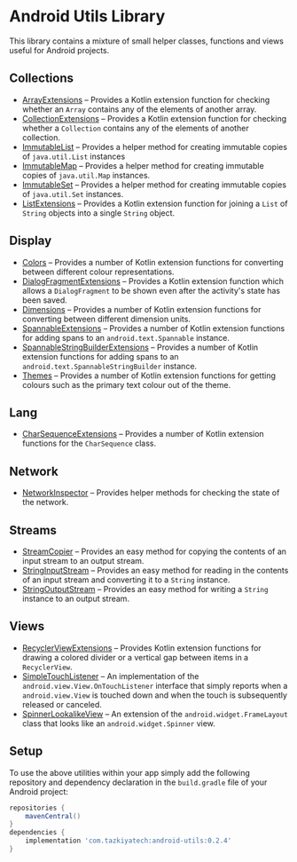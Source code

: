 # Android Utils Library

This library contains a mixture of small helper classes, functions and views useful for Android projects.

## Collections

* [ArrayExtensions](library/src/main/java/com/tazkiyatech/utils/collections/ArrayExtensions.kt) – Provides a
  Kotlin extension function for checking whether an `Array` contains any of the elements of another array.
* [CollectionExtensions](library/src/main/java/com/tazkiyatech/utils/collections/CollectionExtensions.kt) –
  Provides a Kotlin extension function for checking whether a `Collection` contains any of the elements of
  another collection.
* [ImmutableList](library/src/main/java/com/tazkiyatech/utils/collections/ImmutableList.java) – Provides a
  helper method for creating immutable copies of `java.util.List` instances
* [ImmutableMap](library/src/main/java/com/tazkiyatech/utils/collections/ImmutableMap.java) – Provides a
  helper method for creating immutable copies of `java.util.Map` instances.
* [ImmutableSet](library/src/main/java/com/tazkiyatech/utils/collections/ImmutableSet.java) – Provides a
  helper method for creating immutable copies of `java.util.Set` instances.
* [ListExtensions](library/src/main/java/com/tazkiyatech/utils/collections/ListExtensions.kt) – Provides a
  Kotlin extension function for joining a `List` of `String` objects into a single `String` object.

## Display

* [Colors](library/src/main/java/com/tazkiyatech/utils/display/Colors.kt) – Provides a number of Kotlin
  extension functions for converting between different colour representations.
* [DialogFragmentExtensions](library/src/main/java/com/tazkiyatech/utils/display/DialogFragmentExtensions.kt)
  – Provides a Kotlin extension function which allows a `DialogFragment` to be shown even after the activity's
  state has been saved.
* [Dimensions](library/src/main/java/com/tazkiyatech/utils/display/Dimensions.kt) – Provides a number of
  Kotlin extension functions for converting between different dimension units.
* [SpannableExtensions](library/src/main/java/com/tazkiyatech/utils/display/SpannableExtensions.kt) – Provides
  a number of Kotlin extension functions for adding spans to an `android.text.Spannable` instance.
* [SpannableStringBuilderExtensions](library/src/main/java/com/tazkiyatech/utils/display/SpannableStringBuilderExtensions.kt)
  – Provides a number of Kotlin extension functions for adding spans to
  an `android.text.SpannableStringBuilder` instance.
* [Themes](library/src/main/java/com/tazkiyatech/utils/display/Themes.kt) – Provides a number of Kotlin
  extension functions for getting colours such as the primary text colour out of the theme.

## Lang

* [CharSequenceExtensions](library/src/main/java/com/tazkiyatech/utils/lang/CharSequenceExtensions.kt) –
  Provides a number of Kotlin extension functions for the `CharSequence` class.

## Network

* [NetworkInspector](library/src/main/java/com/tazkiyatech/utils/network/NetworkInspector.java) – Provides
  helper methods for checking the state of the network.

## Streams

* [StreamCopier](library/src/main/java/com/tazkiyatech/utils/streams/StreamCopier.java) – Provides an easy
  method for copying the contents of an input stream to an output stream.
* [StringInputStream](library/src/main/java/com/tazkiyatech/utils/streams/StringInputStream.java) – Provides
  an easy method for reading in the contents of an input stream and converting it to a `String` instance.
* [StringOutputStream](library/src/main/java/com/tazkiyatech/utils/streams/StringOutputStream.java) – Provides
  an easy method for writing a `String` instance to an output stream.

## Views

* [RecyclerViewExtensions](library/src/main/java/com/tazkiyatech/utils/views/RecyclerViewExtensions.kt) –
  Provides Kotlin extension functions for drawing a colored divider or a vertical gap between items in
  a `RecyclerView`.
* [SimpleTouchListener](library/src/main/java/com/tazkiyatech/utils/views/SimpleTouchListener.java) – An
  implementation of the `android.view.View.OnTouchListener` interface that simply reports when
  a `android.view.View` is touched down and when the touch is subsequently released or canceled.
* [SpinnerLookalikeView](library/src/main/java/com/tazkiyatech/utils/views/SpinnerLookalikeView.java) – An
  extension of the `android.widget.FrameLayout` class that looks like an `android.widget.Spinner` view.

## Setup

To use the above utilities within your app simply add the following repository and dependency declaration in
the `build.gradle` file of your Android project:

```gradle
repositories {
    mavenCentral()
}
dependencies {
    implementation 'com.tazkiyatech:android-utils:0.2.4'
}
```